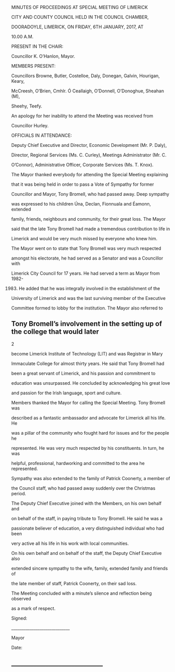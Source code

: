 MINUTES OF PROCEEDINGS AT SPECIAL MEETING OF LIMERICK

CITY AND COUNTY COUNCIL HELD IN THE COUNCIL CHAMBER,

DOORADOYLE, LIMERICK, ON FRIDAY, 6TH JANUARY, 2017, AT

10.00 A.M.

PRESENT IN THE CHAIR:

Councillor K. O’Hanlon, Mayor.

MEMBERS PRESENT:

Councillors Browne, Butler, Costelloe, Daly, Donegan, Galvin, Hourigan, Keary,

McCreesh, O’Brien, Cmhlr. Ó Ceallaigh, O’Donnell, O’Donoghue, Sheahan (M),

Sheehy, Teefy.

An apology for her inability to attend the Meeting was received from

Councillor Hurley.

OFFICIALS IN ATTENDANCE:

Deputy Chief Executive and Director, Economic Development (Mr. P. Daly),

Director, Regional Services (Ms. C. Curley), Meetings Administrator (Mr. C.

O’Connor), Administrative Officer, Corporate Services (Ms. T. Knox).

The Mayor thanked everybody for attending the Special Meeting explaining

that it was being held in order to pass a Vote of Sympathy for former

Councillor and Mayor, Tony Bromell, who had passed away. Deep sympathy

was expressed to his children Úna, Declan, Fionnuala and Éamonn, extended

family, friends, neighbours and community, for their great loss. The Mayor

said that the late Tony Bromell had made a tremendous contribution to life in

Limerick and would be very much missed by everyone who knew him.

The Mayor went on to state that Tony Bromell was very much respected

amongst his electorate, he had served as a Senator and was a Councillor with

Limerick City Council for 17 years. He had served a term as Mayor from 1982-

1983. He added that he was integrally involved in the establishment of the

University of Limerick and was the last surviving member of the Executive

Committee formed to lobby for the institution. The Mayor also referred to

Tony Bromell’s involvement in the setting up of the college that would later
---
2

become Limerick Institute of Technology (LIT) and was Registrar in Mary

Immaculate College for almost thirty years. He said that Tony Bromell had

been a great servant of Limerick, and his passion and commitment to

education was unsurpassed. He concluded by acknowledging his great love

and passion for the Irish language, sport and culture.

Members thanked the Mayor for calling the Special Meeting. Tony Bromell was

described as a fantastic ambassador and advocate for Limerick all his life. He

was a pillar of the community who fought hard for issues and for the people he

represented. He was very much respected by his constituents. In turn, he was

helpful, professional, hardworking and committed to the area he represented.

Sympathy was also extended to the family of Patrick Coonerty, a member of

the Council staff, who had passed away suddenly over the Christmas period.

The Deputy Chief Executive joined with the Members, on his own behalf and

on behalf of the staff, in paying tribute to Tony Bromell. He said he was a

passionate believer of education, a very distinguished individual who had been

very active all his life in his work with local communities.

On his own behalf and on behalf of the staff, the Deputy Chief Executive also

extended sincere sympathy to the wife, family, extended family and friends of

the late member of staff, Patrick Coonerty, on their sad loss.

The Meeting concluded with a minute’s silence and reflection being observed

as a mark of respect.

Signed:

\_\_\_\_\_\_\_\_\_\_\_\_\_\_\_\_\_\_\_\_\_\_\_\_\_\_\_\_\_

Mayor

Date:

\_\_\_\_\_\_\_\_\_\_\_\_\_\_\_\_\_\_\_\_\_\_\_\_\_\_\_\_\_
---
